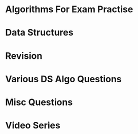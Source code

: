 # Algorithms For Exam Practise

# Data Structures
# Revision
# Various DS Algo Questions
# Misc Questions
# Video Series